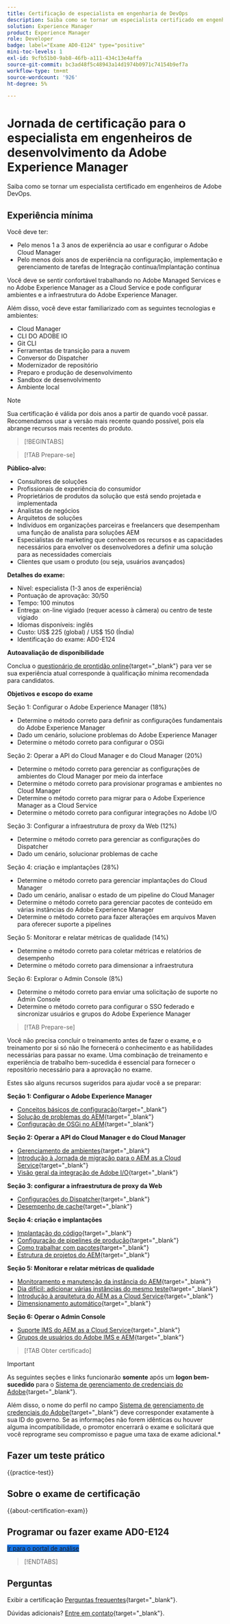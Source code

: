 ```yaml
---
title: Certificação de especialista em engenharia de DevOps
description: Saiba como se tornar um especialista certificado em engenheiros de desenvolvimento da Adobe Experience Manager.
solution: Experience Manager
product: Experience Manager
role: Developer
badge: label="Exame AD0-E124" type="positive"
mini-toc-levels: 1
exl-id: 9cfb51b0-9ab8-46fb-a111-434c13e4affa
source-git-commit: bc3ad48f5c48943a14d1974b0971c74154b9ef7a
workflow-type: tm+mt
source-wordcount: '926'
ht-degree: 5%

---
```


# Jornada de certificação para o especialista em engenheiros de desenvolvimento da Adobe Experience Manager

Saiba como se tornar um especialista certificado em engenheiros de Adobe DevOps.

## Experiência mínima

Você deve ter:

* Pelo menos 1 a 3 anos de experiência ao usar e configurar o Adobe Cloud Manager
* Pelo menos dois anos de experiência na configuração, implementação e gerenciamento de tarefas de Integração contínua/Implantação contínua

Você deve se sentir confortável trabalhando no Adobe Managed Services e no Adobe Experience Manager as a Cloud Service e pode configurar ambientes e a infraestrutura do Adobe Experience Manager.

Além disso, você deve estar familiarizado com as seguintes tecnologias e ambientes:

* Cloud Manager
* CLI DO ADOBE IO
* Git CLI
* Ferramentas de transição para a nuvem
* Conversor do Dispatcher
* Modernizador de repositório
* Preparo e produção de desenvolvimento
* Sandbox de desenvolvimento
* Ambiente local

>[!NOTE]
>
>Sua certificação é válida por dois anos a partir de quando você passar. Recomendamos usar a versão mais recente quando possível, pois ela abrange recursos mais recentes do produto.

>[!BEGINTABS]

>[!TAB Prepare-se]

**Público-alvo:**

* Consultores de soluções
* Profissionais de experiência do consumidor
* Proprietários de produtos da solução que está sendo projetada e implementada
* Analistas de negócios
* Arquitetos de soluções
* Indivíduos em organizações parceiras e freelancers que desempenham uma função de analista para soluções AEM
* Especialistas de marketing que conhecem os recursos e as capacidades necessários para envolver os desenvolvedores a definir uma solução para as necessidades comerciais
* Clientes que usam o produto (ou seja, usuários avançados)

**Detalhes do exame:**

* Nível: especialista (1-3 anos de experiência)
* Pontuação de aprovação: 30/50
* Tempo: 100 minutos
* Entrega: on-line vigiado (requer acesso à câmera) ou centro de teste vigiado
* Idiomas disponíveis: inglês
* Custo: US$ 225 (global) / US$ 150 (Índia)
* Identificação do exame: AD0-E124

**Autoavaliação de disponibilidade**

Conclua o [questionário de prontidão online](https://scorpion.caveon.com/launchpad/ad-q-e129-readiness-questionnaire-for-adobe-aem-assets-developer-professional-exam-copy-ejk3tx/ad-q-e124-readiness-questionnaire-for-adobe-aem-devops-engineer-expert-exam){target="_blank"} para ver se sua experiência atual corresponde à qualificação mínima recomendada para candidatos.

**Objetivos e escopo do exame**

Seção 1: Configurar o Adobe Experience Manager (18%)

* Determine o método correto para definir as configurações fundamentais do Adobe Experience Manager
* Dado um cenário, solucione problemas do Adobe Experience Manager
* Determine o método correto para configurar o OSGi

Seção 2: Operar a API do Cloud Manager e do Cloud Manager (20%)

* Determine o método correto para gerenciar as configurações de ambientes do Cloud Manager por meio da interface
* Determine o método correto para provisionar programas e ambientes no Cloud Manager
* Determine o método correto para migrar para o Adobe Experience Manager as a Cloud Service
* Determine o método correto para configurar integrações no Adobe I/O

Seção 3: Configurar a infraestrutura de proxy da Web (12%)

* Determine o método correto para gerenciar as configurações do Dispatcher
* Dado um cenário, solucionar problemas de cache

Seção 4: criação e implantações (28%)

* Determine o método correto para gerenciar implantações do Cloud Manager
* Dado um cenário, analisar o estado de um pipeline do Cloud Manager
* Determine o método correto para gerenciar pacotes de conteúdo em várias instâncias do Adobe Experience Manager
* Determine o método correto para fazer alterações em arquivos Maven para oferecer suporte a pipelines

Seção 5: Monitorar e relatar métricas de qualidade (14%)

* Determine o método correto para coletar métricas e relatórios de desempenho
* Determine o método correto para dimensionar a infraestrutura

Seção 6: Explorar o Admin Console (8%)

* Determine o método correto para enviar uma solicitação de suporte no Admin Console
* Determine o método correto para configurar o SSO federado e sincronizar usuários e grupos do Adobe Experience Manager

>[!TAB Prepare-se]

Você não precisa concluir o treinamento antes de fazer o exame, e o treinamento por si só não lhe fornecerá o conhecimento e as habilidades necessárias para passar no exame. Uma combinação de treinamento e experiência de trabalho bem-sucedida é essencial para fornecer o repositório necessário para a aprovação no exame.

Estes são alguns recursos sugeridos para ajudar você a se preparar:

**Seção 1: Configurar o Adobe Experience Manager**

* [Conceitos básicos de configuração](https://experienceleague.adobe.com/docs/experience-manager-64/deploying/configuring/configuring.html){target="_blank"}
* [Solução de problemas do AEM](https://experienceleague.adobe.com/docs/experience-manager-65/administering/operations/troubleshoot.html){target="_blank"}
* [Configuração de OSGi no AEM](https://experienceleague.adobe.com/docs/experience-manager-65/deploying/configuring/configuring-osgi.html?lang=pt-BR){target="_blank"}

**Seção 2: Operar a API do Cloud Manager e do Cloud Manager**

* [Gerenciamento de ambientes](https://experienceleague.adobe.com/docs/experience-manager-cloud-service/content/implementing/using-cloud-manager/manage-environments.html){target="_blank"}
* [Introdução à Jornada de migração para o AEM as a Cloud Service](https://experienceleague.adobe.com/docs/experience-manager-cloud-service/content/migration-journey/getting-started.html){target="_blank"}
* [Visão geral da integração de Adobe I/O](https://experienceleague.adobe.com/docs/places/using/web-service-api/adobe-i-o-integration.html){target="_blank"}

**Seção 3: configurar a infraestrutura de proxy da Web**

* [Configurações do Dispatcher](https://experienceleague.adobe.com/docs/experience-manager-cloud-manager/content/getting-started/dispatcher-configurations.html){target="_blank"}
* [Desempenho de cache](https://experienceleague.adobe.com/docs/experience-manager-cloud-service/content/forms/troubleshooting-aem-forms-cloud-service/troubleshooting-caching-performance.html){target="_blank"}

**Seção 4: criação e implantações**

* [Implantação do código](https://experienceleague.adobe.com/docs/experience-manager-cloud-manager/content/using/code-deployment.html){target="_blank"}
* [Configuração de pipelines de produção](https://experienceleague.adobe.com/docs/experience-manager-cloud-manager/content/using/pipelines/production-pipelines.html){target="_blank"}
* [Como trabalhar com pacotes](https://experienceleague.adobe.com/docs/experience-manager-64/administering/contentmanagement/package-manager.html?lang=pt-BR){target="_blank"}
* [Estrutura de projetos do AEM](https://experienceleague.adobe.com/docs/experience-manager-cloud-service/content/implementing/developing/aem-project-content-package-structure.html?lang=pt-BR){target="_blank"}

**Seção 5: Monitorar e relatar métricas de qualidade**

* [Monitoramento e manutenção da instância do AEM](https://experienceleague.adobe.com/docs/experience-manager-65/deploying/configuring/monitoring-and-maintaining.html#using-rlog-jar-to-find-requests-with-long-duration-times){target="_blank"}
* [Dia difícil: adicionar várias instâncias do mesmo teste](https://experienceleague.adobe.com/docs/experience-manager-65/developing/testing/tough-day.html#adding-multiple-instances-of-the-same-test){target="_blank"}
* [Introdução à arquitetura do AEM as a Cloud Service](https://experienceleague.adobe.com/docs/experience-manager-cloud-service/core-concepts/architecture.html){target="_blank"}
* [Dimensionamento automático](https://experienceleague.adobe.com/docs/experience-manager-cloud-manager/content/introduction.html#autoscaling){target="_blank"}

**Seção 6: Operar o Admin Console**

* [Suporte IMS do AEM as a Cloud Service](https://experienceleague.adobe.com/docs/experience-manager-cloud-service/security/ims-support.html#accessing-cloud-manager){target="_blank"}
* [Grupos de usuários do Adobe IMS e AEM](https://experienceleague.adobe.com/docs/experience-manager-learn/cloud-service/accessing/adobe-ims-user-groups.html?lang=pt-BR){target="_blank"}

>[!TAB Obter certificado]

>[!IMPORTANT]
>
>As seguintes seções e links funcionarão **somente**  após um **logon bem-sucedido** para o [Sistema de gerenciamento de credenciais do Adobe](https://www.certmetrics.com/adobe){target="_blank"}.
>
>Além disso, o nome do perfil no campo [Sistema de gerenciamento de credenciais do Adobe](https://www.certmetrics.com/adobe){target="_blank"} deve corresponder exatamente à sua ID do governo. Se as informações não forem idênticas ou houver alguma incompatibilidade, o promotor encerrará o exame e solicitará que você reprograme seu compromisso e pague uma taxa de exame adicional.*

## Fazer um teste prático

{{practice-test}}

## Sobre o exame de certificação

{{about-certification-exam}}

## Programar ou fazer exame AD0-E124

<a href="https://www.certmetrics.com/adobe/candidate/examity_sso.aspx?eid=AD0-E124" target="_blank" class="spectrum-Button spectrum-Button--fill spectrum-Button--accent spectrum-Button--sizeM is-margin-bottom-big-big at-element-click-tracking" style="background-color:#1473E6">

<span class="spectrum-Button-label has-no-wrap">
   Ir para o portal de análise
</span>
</a>

>[!ENDTABS]

## Perguntas

Exibir a certificação [Perguntas frequentes](https://experienceleague.adobe.com/docs/certification/certification/faq.html){target="_blank"}.

Dúvidas adicionais? [Entre em contato](mailto:certif@adobe.com){target="_blank"}.

